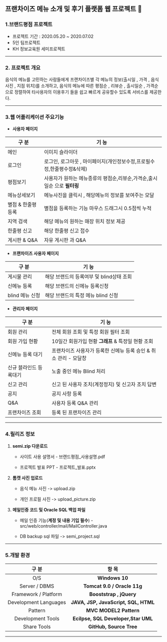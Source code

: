 ## 프랜차이즈 메뉴 소개 및 후기 플랫폼 웹 프로젝트 🌱
    
### 1.브랜드평점 프로젝트 
* 프로젝트 기간 : 2020.05.20 ~ 2020.07.02
* 5인 팀프로젝트
* KH 정보교육원 세미프로젝트

---

### 2. 프로젝트 개요
음식의 메뉴를 고민하는 사람들에게 프랜차이즈별 각 메뉴의 정보(출시일 , 가격 , 음식사진 ,  지점 위치)를 소개하고,
음식의 메뉴에 따른 평점순 , 리뷰순 , 출시일순 , 가격순 으로
정렬하여 타사용자의 이용후기 들을 쉽고 빠르게 공유할수 있도록 서비스를 제공한다.

---

### 3.웹 어플리케이션 주요기능

* **사용자 페이지**

|구 분|기 능|
|-------|------|
|메인|이미지 슬라이더|
|로그인|로그인, 로그아웃 , 마이페이지(개인정보수정,프로필수정,한줄평수정&삭제)|
|평점보기|사용자가 원하는 메뉴종류의 평점순,리뷰순,가격순,출시일순 으로 **필터링**|
|메뉴상세보기|메뉴사진을 클릭시 , 해당메뉴의 정보를 보여주는 모달|
|별점 & 한줄평 등록|별점을 등록하는 기능 마우스 드래그시 0.5점씩 누적 |
|지역 검색|해당 메뉴의 원하는 매장 위치 정보 제공|
|한줄평 신고|해당 한줄평 신고 접수|
|게시판 & Q&A|자유 게시판 과 Q&A|

* **프랜차이즈 사용자 페이지**

|구 분|기 능|
|-------|------|
|게시물 관리|해당 브랜드의 등록여부 및 blind상태 조회|
|신메뉴 등록|해당 브랜드의 신메뉴 등록신청|
|blind 메뉴 신청|해당 브랜드의 특정 메뉴 blind 신청|


* **관리자 페이지**

|구 분|기 능|
|-------|------|
|회원 관리|전체 회원 조회 및 특정 회원 필터 조회|
|회원 가입 현황|10일간 회원가입 현황  **그래프** & 특정일 현황 조회|
|신메뉴 등록 대기|프랜차이즈 사용자가 등록한 신메뉴 등록 승인 & 취소 관리 - 모달창|
|신규 블라인드 등록대기|노출 중인 메뉴 Blind 처리|
|신고 관리|신고 된 사용자 조치(계정정지) 및 신고자 조치 답변|
|공지|공지 사항 등록|
|Q&A|사용자 등록 Q&A 관리|
|프랜차이즈 조회|등록 된 프랜차이즈 관리|

---

### 4.릴리즈 정보

1. **semi.zip 다운로드**

    * 사이트 사용 설명서 - 브랜드평점_사용설명.pdf

    * 프로젝트 발표 PPT - 프로젝트_발표.pptx

2. **톰캣 사진 업로드** 

    * 음식 메뉴 사진 -> upload.zip

    * 개인 프로필 사진 -> upload_picture.zip

3. **메일인증 코드 및 Oracle SQL 백업 파일**

    * 메일 인증 기능(**계정 및 내용 기입 필수**) - src/web/controller/mail/MailController.java

    * DB backup sql 파일 -> semi_project.sql

---

### 5.개발 환경

|구 분|항 목|
|:-------:|:------:|
|O/S|**Windows 10**|
|Server / DBMS|**Tomcat 9.0 / Oracle 11g**|
|Framework / Platform|**Booststrap , jQuery**|
|Development Languages|**JAVA, JSP, JavaScript, SQL, HTML**|
|Pattern|**MVC MODEL2 Pattern**|
|Development Tools|**Ecilpse, SQL Developer,Star UML**|
|Share Tools|**GitHub, Source Tree**|

---
